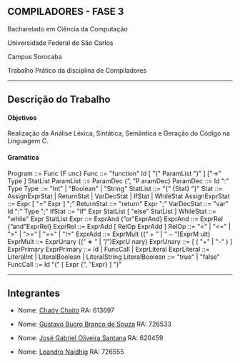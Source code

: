 ## COMPILADORES - FASE 3

Bacharelado em Ciência da Computação

Universidade Federal de São Carlos

Campus Sorocaba

Trabalho Prático da disciplina de Compiladores

----

## Descrição do Trabalho

#### Objetivos

Realização da Análise Léxica, Sintática, Semântica e Geração do Código na Linguagem C.

#### Gramática

Program ::= Func {F unc}
Func ::= "function" Id [ "(" ParamList ")" ] ["->" Type ] StatList
ParamList ::= ParamDec {”, ”P aramDec}
ParamDec ::= Id ":" Type
Type ::= "Int" | "Boolean" | "String"
StatList ::= "{” {Stat} ”}"
Stat ::= AssignExprStat | ReturnStat | VarDecStat | IfStat | WhileStat
AssignExprStat ::= Expr [ "=" Expr ] ";"
ReturnStat ::= "return" Expr ";"
VarDecStat ::= "var" Id ":" Type ";"
IfStat ::= "if" Expr StatList [ "else" StatList ]
WhileStat ::= "while" Expr StatList
Expr ::= ExprAnd {”or”ExprAnd}
ExprAnd ::= ExprRel {”and”ExprRel}
ExprRel ::= ExprAdd [ RelOp ExprAdd ]
RelOp ::= "<" | "<=" | ">" | ">=" | "==" | "!="
ExprAdd ::= ExprMult {(” + ” | ” − ”)ExprM ult}
ExprMult ::= ExprUnary {(” ∗ ” | ”/”)ExprU nary}
ExprUnary ::= [ ( "+" | "-" ) ] ExprPrimary
ExprPrimary ::= Id | FuncCall | ExprLiteral
ExprLiteral ::= LiteralInt | LiteralBoolean | LiteralString
LiteralBoolean ::= "true" | "false"
FuncCall ::= Id "(" [ Expr {”, ”Expr} ] ")"

----

## Integrantes

- Nome: [Chady Chaito](https://github.com/chadychaito) RA: 613697

- Nome: [Gustavo Buoro Branco de Souza](https://github.com/Gustavobbs/) RA: 726533

- Nome: [José Gabriel Oliveira Santana](https://github.com/Eetrexx/) RA: 620459

- Nome: [Leandro Naidhig](https://github.com/Leandro-Naidhig/) RA: 726555

